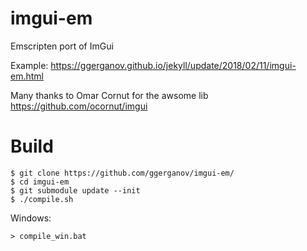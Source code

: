 # imgui-em
Emscripten port of ImGui

Example: https://ggerganov.github.io/jekyll/update/2018/02/11/imgui-em.html

Many thanks to Omar Cornut for the awsome lib https://github.com/ocornut/imgui

# Build

    $ git clone https://github.com/ggerganov/imgui-em/
    $ cd imgui-em
    $ git submodule update --init
    $ ./compile.sh

Windows:

    > compile_win.bat
